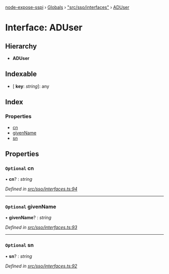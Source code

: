 [node-expose-sspi](../README.md) › [Globals](../globals.md) › ["src/sso/interfaces"](../modules/_src_sso_interfaces_.md) › [ADUser](_src_sso_interfaces_.aduser.md)

# Interface: ADUser

## Hierarchy

* **ADUser**

## Indexable

* \[ **key**: *string*\]: any

## Index

### Properties

* [cn](_src_sso_interfaces_.aduser.md#optional-cn)
* [givenName](_src_sso_interfaces_.aduser.md#optional-givenname)
* [sn](_src_sso_interfaces_.aduser.md#optional-sn)

## Properties

### `Optional` cn

• **cn**? : *string*

*Defined in [src/sso/interfaces.ts:94](https://github.com/jlguenego/node-expose-sspi/blob/3281b4b/src/sso/interfaces.ts#L94)*

___

### `Optional` givenName

• **givenName**? : *string*

*Defined in [src/sso/interfaces.ts:93](https://github.com/jlguenego/node-expose-sspi/blob/3281b4b/src/sso/interfaces.ts#L93)*

___

### `Optional` sn

• **sn**? : *string*

*Defined in [src/sso/interfaces.ts:92](https://github.com/jlguenego/node-expose-sspi/blob/3281b4b/src/sso/interfaces.ts#L92)*
